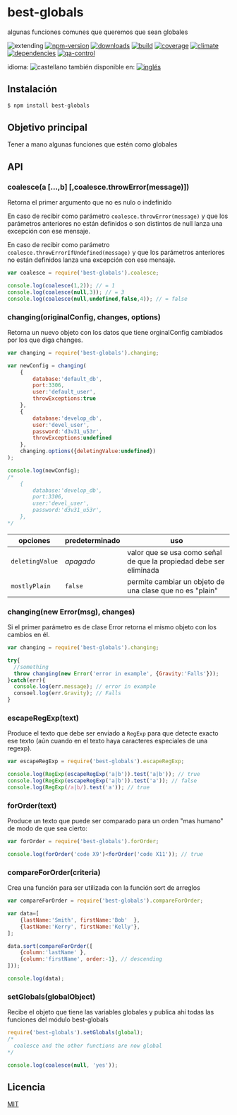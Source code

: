 <!--multilang v0 es:LEEME.md en:README.md -->
# best-globals
<!--lang:es-->

algunas funciones comunes que queremos que sean globales

<!--lang:en--]

common global function and constants - i.e. coalesce

[!--lang:*-->

<!-- cucardas -->
![extending](https://img.shields.io/badge/stability-extending-orange.svg)
[![npm-version](https://img.shields.io/npm/v/best-globals.svg)](https://npmjs.org/package/best-globals)
[![downloads](https://img.shields.io/npm/dm/best-globals.svg)](https://npmjs.org/package/best-globals)
[![build](https://img.shields.io/travis/codenautas/best-globals/master.svg)](https://travis-ci.org/codenautas/best-globals)
[![coverage](https://img.shields.io/coveralls/codenautas/best-globals/master.svg)](https://coveralls.io/r/codenautas/best-globals)
[![climate](https://img.shields.io/codeclimate/github/codenautas/best-globals.svg)](https://codeclimate.com/github/codenautas/best-globals)
[![dependencies](https://img.shields.io/david/codenautas/best-globals.svg)](https://david-dm.org/codenautas/best-globals)
[![qa-control](http://codenautas.com/github/codenautas/best-globals.svg)](http://codenautas.com/github/codenautas/best-globals)

<!--multilang buttons-->

idioma: ![castellano](https://raw.githubusercontent.com/codenautas/multilang/master/img/lang-es.png)
también disponible en:
[![inglés](https://raw.githubusercontent.com/codenautas/multilang/master/img/lang-en.png)](README.md)

<!--lang:es-->

## Instalación

<!--lang:en--]

## Install

[!--lang:*-->

```sh
$ npm install best-globals
```

<!--lang:es-->

## Objetivo principal

Tener a mano algunas funciones que estén como globales

<!--lang:en--]

## Main goal

Have handy some common global functions

[!--lang:*-->

## API

### coalesce(a [...,b] [,coalesce.throwError(message)])

<!--lang:es-->

Retorna el primer argumento que no es nulo o indefinido

En caso de recibir como parámetro `coalesce.throwError(message)` 
y que los parámetros anteriores no están definidos o son distintos de null
lanza una excepción con ese mensaje. 

En caso de recibir como parámetro `coalesce.throwErrorIfUndefined(message)` 
y que los parámetros anteriores no están definidos 
lanza una excepción con ese mensaje. 

<!--lang:en--]

Returns the first not null nor undefined parameter. 

Use `coalesce.throwError(message)` for throw an Exception if all parameters are null or undefined.

Use `coalesce.throwErrorIfUndefined(message)` for throw an Exception if all parameters are undefined.

[!--lang:*-->

```js
var coalesce = require('best-globals').coalesce;

console.log(coalesce(1,2)); // = 1
console.log(coalesce(null,3)); // = 3
console.log(coalesce(null,undefined,false,4)); // = false
```

<!--lang:*-->

### changing(originalConfig, changes, options)

<!--lang:es-->

Retorna un nuevo objeto con los datos que tiene orginalConfig cambiados por los que diga changes. 

<!--lang:en--]

Returns a new object like originalConfig with the changes reflected

[!--lang:*-->

```js
var changing = require('best-globals').changing;

var newConfig = changing(
    {
        database:'default_db',
        port:3306,
        user:'default_user',
        throwExceptions:true
    },
    {
        database:'develop_db',
        user:'devel_user',
        password:'d3v31_u53r',
        throwExceptions:undefined
    },
    changing.options({deletingValue:undefined})
);

console.log(newConfig);
/*
    {
        database:'develop_db',
        port:3306,
        user:'devel_user',
        password:'d3v31_u53r',
    },
*/

```

<!--lang:es-->

opciones        |predeterminado |uso
----------------|---------------|----------------------------
`deletingValue` | *apagado*     |valor que se usa como señal de que la propiedad debe ser eliminada
`mostlyPlain`   | `false`       |permite cambiar un objeto de una clase que no es "plain"

<!--lang:en--]

options         |default  |use
----------------|---------|----------------------------
`deletingValue` | *off*   |value used to delete a property
`mostlyPlain`   | `false` |allows non plain object to be changed property by property

[!--lang:*-->

### changing(new Error(msg), changes)

<!--lang:es-->

Si el primer parámetro es de clase Error retorna el mismo objeto con los cambios en él.

<!--lang:en--]

If the first argument is an instance of Error, It returns the same object with the changes reflected

[!--lang:*-->

```js
var changing = require('best-globals').changing;

try{
  //something
  throw changing(new Error('error in example', {Gravity:'Falls'}));
}catch(err){
  console.log(err.message); // error in example
  consoel.log(err.Gravity); // Falls
}
```

<!--lang:*-->

### escapeRegExp(text)

<!--lang:es-->

Produce el texto que debe ser enviado a `RegExp` para que detecte exacto ese texto
(aún cuando en el texto haya caracteres especiales de una regexp). 

<!--lang:en--]

Returns de text that must be passed to `RegExp` for detects the exact original text.

[!--lang:*-->

```js
var escapeRegExp = require('best-globals').escapeRegExp;

console.log(RegExp(escapeRegExp('a|b')).test('a|b')); // true
console.log(RegExp(escapeRegExp('a|b')).test('a')); // false
console.log(RegExp(/a|b/).test('a')); // true
```

<!--lang:*-->

### forOrder(text)

<!--lang:es-->

Produce un texto que puede ser comparado para un orden "mas humano" de modo de que sea cierto:

<!--lang:en--]

Returns a unreadeable text that can be used to order the text in an human way

[!--lang:*-->

```js
var forOrder = require('best-globals').forOrder;

console.log(forOrder('code X9')<forOrder('code X11')); // true
```

<!--lang:*-->

### compareForOrder(criteria)

<!--lang:es-->

Crea una función para ser utilizada con la función sort de arreglos

<!--lang:en--]

Returns a function to be pased to the sort array function.

[!--lang:*-->

```js
var compareForOrder = require('best-globals').compareForOrder;

var data=[
    {lastName:'Smith', firstName:'Bob'  },
    {lastName:'Kerry', firstName:'Kelly'},
];

data.sort(compareForOrder([
    {column:'lastName' },
    {column:'firstName', order:-1}, // descending
]));

console.log(data);
```

<!--lang:*-->

### setGlobals(globalObject)

<!--lang:es-->

Recibe el objeto que tiene las variables globales y publica ahí todas las funciones del módulo best-globals

<!--lang:en--]

Receives the global object and populates all the module functions

[!--lang:*-->

```js
require('best-globals').setGlobals(global);
/*
  coalesce and the other functions are now global
*/

console.log(coalesce(null, 'yes'));

```

<!--lang:es-->

## Licencia

<!--lang:en--]

## License

[!--lang:*-->

[MIT](LICENSE)
